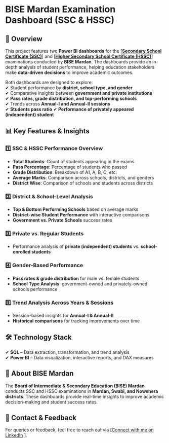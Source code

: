 # **BISE Mardan Examination Dashboard (SSC & HSSC)**

## **📌 Overview**  
This project features two **Power BI dashboards** for the [<a href="https://app.powerbi.com/view?r=eyJrIjoiM2U3MjkyYjYtM2YzMC00ZmVlLTg3YmQtMDkwYjdhZmFiNTY0IiwidCI6IjU3OTJiYTExLTIzNTYtNDMzMy1iZjM5LTk1OWQ0NmZkMDNiOCIsImMiOjF9&pageName=330b84d20b8d6519916b" target="_blank">**Secondary School Certificate (SSC)**</a>] and [<a href="https://app.powerbi.com/view?r=eyJrIjoiNDc1OGM5OGItNjZmYi00YjFlLThjN2MtM2MzYzU3NTAzYTlkIiwidCI6IjU3OTJiYTExLTIzNTYtNDMzMy1iZjM5LTk1OWQ0NmZkMDNiOCIsImMiOjF9&pageName=330b84d20b8d6519916b" target="_blank">**Higher Secondary School Certificate (HSSC)**</a>] examinations conducted by **BISE Mardan**. The dashboards provide an in-depth analysis of student performance, helping education stakeholders make **data-driven decisions** to improve academic outcomes.

Both dashboards are designed to explore:  
✔ Student performance by **district, school type, and gender**  
✔ Comparative insights between **government and private institutions**  
✔ **Pass rates, grade distribution, and top-performing schools**  
✔ Trends across **Annual-I and Annual-II sessions**  
✔ **Students pass ratio** 
✔ **Performance of privately appeared (independent) student** 

## **📊 Key Features & Insights**  

### **1️⃣ SSC & HSSC Performance Overview**  
- **Total Students**: Count of students appearing in the exams  
- **Pass Percentage**: Percentage of students who passed  
- **Grade Distribution**: Breakdown of A1, A, B, C, etc.  
- **Average Marks**: Comparison across schools, districts, and genders
- **District Wise**: Comparison of schools and students across districts

### **2️⃣ District & School-Level Analysis**  
- **Top & Bottom Performing Schools** based on average marks  
- **District-wise Student Performance** with interactive comparisons  
- **Government vs. Private Schools** success rates  

### **3️⃣ Private vs. Regular Students**  
- Performance analysis of **private (independent) students** vs. **school-enrolled students**  

### **4️⃣ Gender-Based Performance**  
- **Pass rates & grade distribution** for male vs. female students  
- **School Type Analysis**: government-owned and privately-owned schools performance  

### **5️⃣ Trend Analysis Across Years & Sessions**  
- Session-based insights for **Annual-I & Annual-II**  
- **Historical comparisons** for tracking improvements over time  

## **🛠️ Technology Stack**  
✔ **SQL** – Data extraction, transformation, and trend analysis  
✔ **Power BI** – Data visualization, interactive reports, and DAX measures 

## **📌 About BISE Mardan**  
The **Board of Intermediate & Secondary Education (BISE) Mardan** conducts SSC and HSSC examinations in **Mardan, Swabi, and Nowshera districts**. These dashboards provide real-time insights to improve academic decision-making and student success rates.  

## **📢 Contact & Feedback**  
For queries or feedback, feel free to reach out via [<a href="https://www.linkedin.com/in/shobbi1994/" target="_blank">Connect with me on LinkedIn</a>
].

